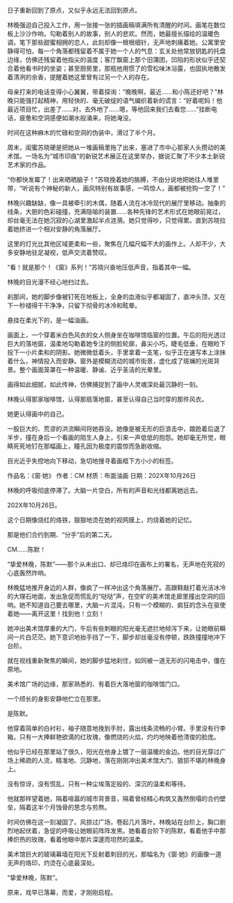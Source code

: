日子重新回到了原点，又似乎永远无法回到原点。

林晚强迫自己投入工作，用一张接一张的插画稿填满所有清醒的时间。画笔在数位板上沙沙作响，勾勒着别人的故事，别人的悲欢。然而，她最擅长描绘的温暖色调，笔下那些甜蜜相拥的恋人，此刻却像一根根细针，无声地刺痛着她。公寓里安静得可怕，每一个角落都残留着不属于她一个人的气息：玄关处他常放钥匙的托盘边缘，仿佛还残留着他指尖的温度；客厅飘窗上那个旧蒲团，凹陷的形状似乎还契合着他看书时的坐姿；甚至厨房里，那瓶他用惯了的雪松味沐浴露，也固执地散发着清冽的余香，提醒着她这里曾有过另一个人的存在。

母亲打来的电话变得小心翼翼，带着探询：“晚晚啊，最近……和小陈还好吧？”林晚只能强打起精神，用轻快的、毫无破绽的语气编织着新的谎言：“好着呢妈！他最近项目忙，出差了……对，去外地了……嗯，等他回来我们去看您……”挂断电话，疲惫和空洞感便如潮水般涌来，将她淹没。

时间在这种麻木的忙碌和空洞的伪装中，滑过了半个月。

周末，闺蜜苏晓硬是把她从一堆画稿里拖了出来，塞进了市中心那家人头攒动的美术馆。一场名为“城市印痕”的新锐艺术展正在这里举办，据说汇聚了不少本土新锐艺术家的作品。

“你都快发霉了！出来晒晒脑子！”苏晓挽着她的胳膊，不由分说地把她往人堆里带，“听说有个神秘的新人，画风特别有故事感，一鸣惊人，画都被抢购一空了！”

林晚兴趣缺缺，像一具被牵引的木偶，随着人流在冰冷现代的展厅里移动。抽象的线条，大胆的色彩碰撞，充满隐喻的装置……各种先锋的艺术形式在她眼前晃过，却丝毫无法在她沉寂的心湖里激起半点涟漪。她只觉得吵，只觉得累。直到苏晓拉着她挤进一个相对安静的角落展厅。

这里的灯光比其他区域更柔和一些，聚焦在几幅尺幅不大的画作上。人却不少，大多安静地驻足凝视，低声交流着赞叹。

“看！就是那个！《窗》系列！”苏晓兴奋地压低声音，指着其中一幅。

林晚的目光漫不经心地扫过去。

刹那间，她的脚步像被钉死在地板上，全身的血液似乎都凝固了，直冲头顶，又在下一秒褪得干干净净，只留下彻骨的冰冷和眩晕。

悬挂在柔光下的，是一幅油画。

画面上，一个穿着米白色风衣的女人侧身坐在咖啡馆临窗的位置。午后的阳光透过巨大的落地窗，温柔地勾勒着她专注的侧脸轮廓，鼻尖小巧，睫毛低垂，在眼睑下投下一小片柔和的阴影。她微微低着头，手里拿着一支笔，似乎正在速写本上涂抹着什么，神情投入而安静。窗外是模糊流动的城市街景，虚化成了斑斓的光斑背景。整个画面笼罩在一种温暖、静谧、近乎圣洁的光晕里。

画得如此细腻，如此传神，仿佛捕捉到了画中人灵魂深处最沉静的一刻。

林晚认得那家咖啡馆，认得那扇落地窗，甚至认得自己当时穿的那件风衣。

她更认得画中的自己。

一股巨大的、荒谬的洪流瞬间将她吞没。她像是被无形的巨浪击中，踉跄着后退了半步，撞在身后一个看画的陌生人身上，引来一声低低的抱怨。她却毫无所觉，眼睛死死地钉在那幅画上，瞳孔因为极度的震惊而急剧收缩。

目光近乎失控地向下移动，急切地搜寻着画框下方小小的标签。

作品名：《窗·她》
作者：CM
材质：布面油画
日期：202X年10月26日

林晚的呼吸彻底停滞了。大脑一片空白，所有的声音和光线都离她远去。

202X年10月26日。

这个日期像烧红的烙铁，狠狠地烫在她的视网膜上，灼烧着她的记忆。

那是他们合约到期、“分手”后的第二天。

CM……陈默！

“挚爱林晚，陈默”——那个从未出口、却已烙印在画布上的署名，无声地在死寂的心底轰然炸响。

林晚猛地推开身边的人群，像疯了一样冲出这个角落展厅。高跟鞋敲打着光洁冰冷的大理石地面，发出急促而慌乱的“哒哒”声，在空旷的美术馆走廊里撞出空洞的回响。她不知道自己要去哪里，大脑一片混沌，只有一个模糊的、疯狂的念头在驱使着她——离开这里！找到他！立刻！

她冲出美术馆厚重的大门，午后有些刺眼的阳光毫无遮拦地倾泻下来，让她眼前瞬间一片白茫茫。她下意识地抬手挡了一下，脚步却丝毫没有停顿，跌跌撞撞地冲下台阶。

就在视线重新聚焦的瞬间，她的脚步猛地刹住，如同被一道无形的闪电击中，僵在原地。

美术馆广场的边缘，那家熟悉的、有着巨大落地窗的咖啡馆门口。

一个颀长的身影安静地伫立在那里。

是陈默。

他穿着简单的白衬衫，袖子随意地挽到手肘，露出线条流畅的小臂。手里没有行李箱，只有一大捧鲜艳欲滴的红玫瑰，像燃烧的火焰，灼灼地映着他清俊的脸庞。

他似乎已经在那里站了很久，阳光在他身上镀了一层温暖的金边。他的目光穿过广场上稀疏的人流，精准地、沉静地，落在刚刚冲出美术馆大门、狼狈不堪的林晚身上。

没有惊讶，没有慌乱，只有一种尘埃落定般的、深沉的温柔和等待。

他就那样望着她，隔着喧嚣的城市背景音，隔着曾经精心构筑又轰然倒塌的合约壁垒，隔着这半个月蚀骨的思念与煎熬。

时间仿佛在这一刻凝固了。风掠过广场，卷起几片落叶。林晚站在台阶上，胸口剧烈地起伏着，急促的呼吸让她眼前阵阵发黑。她看着台阶下的陈默，看着他手中那捧炽热的玫瑰，看着他眼中那片深邃而坦然的温柔。

美术馆巨大的玻璃幕墙在阳光下反射着刺目的光，那幅名为《窗·她》的画像一道无声的烙印，灼烫在心底最深处。

“挚爱林晚，陈默”。

原来，戏早已落幕，而爱，才刚刚启程。
